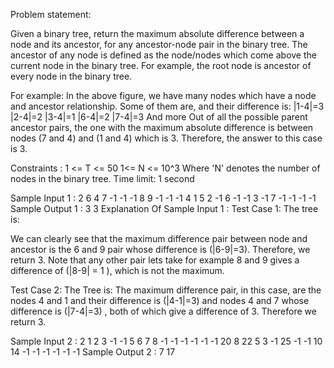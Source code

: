 
Problem statement:

Given a binary tree, return the maximum absolute difference between a node and its ancestor, for any ancestor-node pair in the binary tree.
The ancestor of any node is defined as the node/nodes which come above the current node in the binary tree. For example, the root node is ancestor of every node in the binary tree.


For example:
In the above figure, we have many nodes which have a node and ancestor relationship.
Some of them are, and their difference is:
|1-4|=3
|2-4|=2
|3-4|=1
|6-4|=2
|7-4|=3
And more
Out of all the possible parent ancestor pairs, the one with the maximum absolute difference is between nodes (7 and 4) and (1 and 4) which is 3. Therefore, the answer to this case is 3.

Constraints :
1 <= T <= 50
1<= N <= 10^3
Where 'N' denotes the number of nodes in the binary tree.
Time limit: 1 second


Sample Input 1 :
2
6 4 7 -1 -1 -1 8 9 -1 -1 -1 
4 1 5 2 -1 6 -1 -1 3 -1 7 -1 -1 -1 -1
Sample Output 1 :
3
3
Explanation Of Sample Input 1 :
Test Case 1:
The tree is:

We can clearly see that the maximum difference pair between node and ancestor is the 6 and 9 pair whose difference is (|6-9|=3). Therefore, we return 3. Note that any other pair lets take for example 8 and 9 gives a difference of (|8-9| = 1 ), which is not the maximum.

Test Case 2:
The Tree is:
The maximum difference pair, in this case, are the nodes 4 and 1 and their difference is (|4-1|=3) and nodes 4 and 7 whose difference is (|7-4|=3) , both of which give a difference of 3. Therefore we return 3.


Sample Input 2 :
2
1 2 3 -1 -1 5 6 7 8 -1 -1 -1 -1 -1 -1
20 8 22 5 3 -1 25 -1 -1 10 14 -1 -1 -1 -1 -1 -1 
Sample Output 2 :
7
17